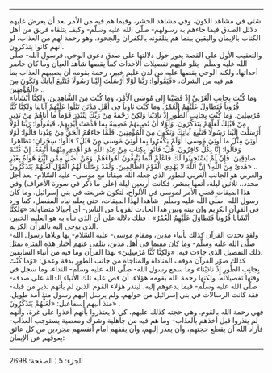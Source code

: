 ------------------------------------------------------------------------

شتى في مشاهد الكون، وفي مشاهد الحشر، وفيما هم فيه من الأمر بعد أن يعرض
عليهم دلائل الصدق فيما جاءهم به رسولهم- صلّى الله عليه وسلّم- وكيف يتلقاه
فريق من أهل الكتاب بالإيمان واليقين بينما هم يتلقونه بالكفران والجحود.
وهو رحمة لهم من العذاب، لو أنهم كانوا يتذكرون.  
والتعقيب الأول على القصة يدور حول دلالتها على صدق دعوى الوحي. فرسول
الله- صلّى الله عليه وسلّم- يتلو عليهم تفصيلات الأحداث كما يقصها شاهد
العيان وما كان حاضر أحداثها، ولكنه الوحي يقصها عليه من لدن عليم خبير،
رحمة بقومه أن يصيبهم العذاب بما هم فيه من الشرك، «فَيَقُولُوا: رَبَّنا لَوْلا
أَرْسَلْتَ إِلَيْنا رَسُولًا فَنَتَّبِعَ آياتِكَ وَنَكُونَ مِنَ الْمُؤْمِنِينَ» ..  
«وَما كُنْتَ بِجانِبِ الْغَرْبِيِّ إِذْ قَضَيْنا إِلى مُوسَى الْأَمْرَ، وَما كُنْتَ مِنَ الشَّاهِدِينَ.
وَلكِنَّا أَنْشَأْنا قُرُوناً فَتَطاوَلَ عَلَيْهِمُ الْعُمُرُ. وَما كُنْتَ ثاوِياً فِي أَهْلِ مَدْيَنَ تَتْلُوا
عَلَيْهِمْ آياتِنا وَلكِنَّا كُنَّا مُرْسِلِينَ. وَما كُنْتَ بِجانِبِ الطُّورِ إِذْ نادَيْنا وَلكِنْ رَحْمَةً
مِنْ رَبِّكَ لِتُنْذِرَ قَوْماً ما أَتاهُمْ مِنْ نَذِيرٍ مِنْ قَبْلِكَ لَعَلَّهُمْ يَتَذَكَّرُونَ. وَلَوْلا أَنْ
تُصِيبَهُمْ مُصِيبَةٌ بِما قَدَّمَتْ أَيْدِيهِمْ، فَيَقُولُوا: رَبَّنا لَوْلا أَرْسَلْتَ إِلَيْنا رَسُولًا فَنَتَّبِعَ
آياتِكَ وَنَكُونَ مِنَ الْمُؤْمِنِينَ. فَلَمَّا جاءَهُمُ الْحَقُّ مِنْ عِنْدِنا قالُوا: لَوْلا أُوتِيَ مِثْلَ
ما أُوتِيَ مُوسى! أَوَلَمْ يَكْفُرُوا بِما أُوتِيَ مُوسى مِنْ قَبْلُ؟ قالُوا: سِحْرانِ: تَظاهَرا.
وَقالُوا: إِنَّا بِكُلٍّ كافِرُونَ. قُلْ: فَأْتُوا بِكِتابٍ مِنْ عِنْدِ اللَّهِ هُوَ أَهْدى مِنْهُما أَتَّبِعْهُ.
إِنْ كُنْتُمْ صادِقِينَ. فَإِنْ لَمْ يَسْتَجِيبُوا لَكَ فَاعْلَمْ أَنَّما يَتَّبِعُونَ أَهْواءَهُمْ. وَمَنْ أَضَلُّ
مِمَّنِ اتَّبَعَ هَواهُ بِغَيْرِ هُدىً مِنَ اللَّهِ؟ إِنَّ اللَّهَ لا يَهْدِي الْقَوْمَ الظَّالِمِينَ. وَلَقَدْ
وَصَّلْنا لَهُمُ الْقَوْلَ لَعَلَّهُمْ يَتَذَكَّرُونَ» ..  
والغربي هو الجانب الغربي للطور الذي جعله الله ميقاتا مع موسى- عليه
السّلام- بعد أجل محدد.. ثلاثين ليلة، أتمها بعشر. فكانت أربعين ليلة (على
ما ذكر في سورة الأعراف) وفي هذا الميقات قضي الأمر لموسى في الألواح،
لتكون شريعته في بني إسرائيل. وما كان رسول الله- صلّى الله عليه وسلّم-
شاهدا لهذا الميقات، حتى يعلم نبأه المفصل، كما ورد في القرآن الكريم وإن
بينه وبين هذا الحادث لقرونا من الناس- أي أجيالا متطاولة: «وَلكِنَّا أَنْشَأْنا
قُرُوناً فَتَطاوَلَ عَلَيْهِمُ الْعُمُرُ» . فتلك دلالة على أن الذي نبأه به هو العليم
الخبير، الذي يوحي إليه بالقرآن الكريم.  
ولقد تحدث القرآن كذلك بأنباء مدين، ومقام موسى- عليه السّلام- بها وتلاها
رسول الله- صلّى الله عليه وسلّم- وما كان مقيما في أهل مدين، يتلقى عنهم
أخبار هذه الفترة بمثل ذلك التفصيل الذي جاءت فيه: «وَلكِنَّا كُنَّا مُرْسِلِينَ» بهذا
القرآن وما فيه من أنباء السابقين.  
كذلك صوّر القرآن موقف المناداة والمناجاة من جانب الطور بدقة وعمق: «وَما
كُنْتَ بِجانِبِ الطُّورِ إِذْ نادَيْنا» وما سمع رسول الله- صلّى الله عليه وسلّم-
النداء، وما سجل في وقتها تفصيلاته. ولكنها رحمة الله بقومه هؤلاء، أن قص
عليه تلك الأنباء الدالة على صدقه- صلّى الله عليه وسلّم- فيما يدعوهم إليه،
لينذر هؤلاء القوم الذين لم يأتهم نذير من قبله- فقد كانت الرسالات في بني
إسرائيل من حولهم، ولم يرسل إليهم رسول منذ أمد طويل، منذ أبيهم إسماعيل:
«لَعَلَّهُمْ يَتَذَكَّرُونَ» .  
فهي رحمة الله بالقوم. وهي حجته كذلك عليهم، كي لا يعتذروا بأنهم أخذوا على
غرة، وأنهم لم ينذروا قبل أخذهم بالعذاب- وما هم فيه من جاهلية وشرك ومعصية
يستوجب العذاب- فأراد الله أن يقطع حجتهم، وأن يعذر إليهم، وأن يقفهم أمام
أنفسهم مجردين من كل عائق يعوقهم عن الإيمان:

------------------------------------------------------------------------

الجزء: 5 ¦ الصفحة: 2698
